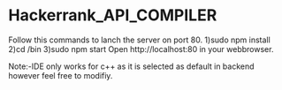 # Hackerrank_API_COMPILER
Follow this commands to lanch the server on port 80.
1)sudo npm install
2)cd /bin
3)sudo npm start
Open http://localhost:80 in your  webbrowser.

Note:-IDE only works for c++ as it is selected as default in backend however feel free to modifiy.
